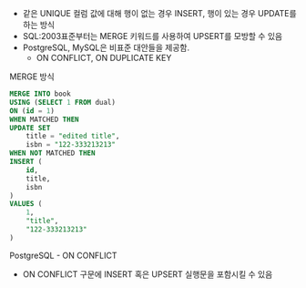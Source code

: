 - 같은 UNIQUE 컬럼 값에 대해 행이 없는 경우 INSERT, 행이 있는 경우 UPDATE를 하는 방식
- SQL:2003표준부터는 MERGE 키워드를 사용하여 UPSERT를 모방할 수 있음
- PostgreSQL, MySQL은 비표준 대안들을 제공함. 
	- ON CONFLICT, ON DUPLICATE KEY

MERGE 방식
```sql
MERGE INTO book
USING (SELECT 1 FROM dual)
ON (id = 1)
WHEN MATCHED THEN 
UPDATE SET 
	title = "edited title",
	isbn = "122-333213213"
WHEN NOT MATCHED THEN 
INSERT (
	id,
	title,
	isbn
)
VALUES (
	1,
	"title",
	"122-333213213"
)
```

PostgreSQL - ON CONFLICT
- ON CONFLICT 구문에 INSERT 혹은 UPSERT 실행문을 포함시킬 수 있음